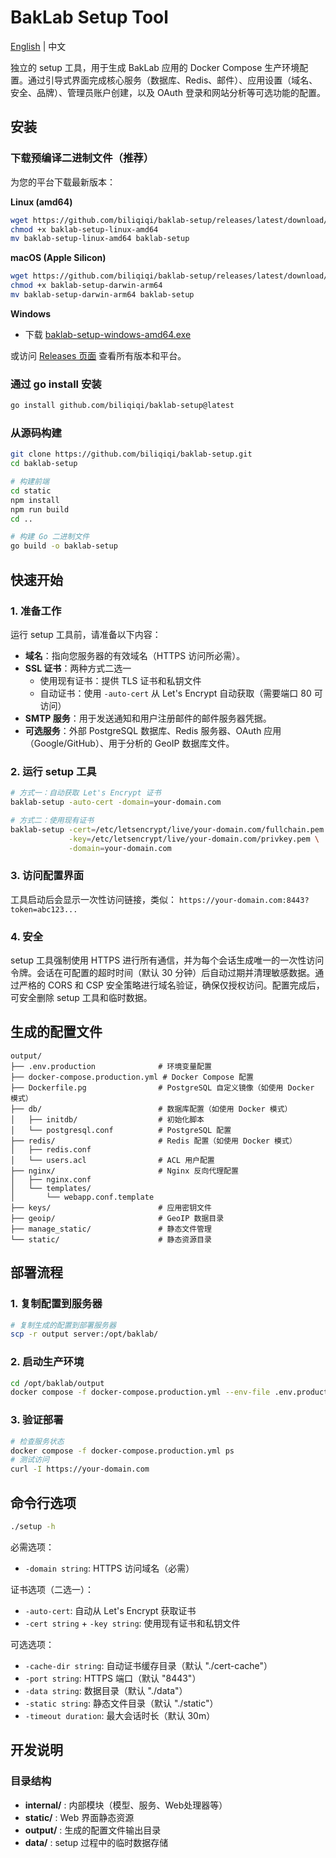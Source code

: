 # BakLab Setup Tool

[English](README.md) | 中文

独立的 setup 工具，用于生成 BakLab 应用的 Docker Compose 生产环境配置。通过引导式界面完成核心服务（数据库、Redis、邮件）、应用设置（域名、安全、品牌）、管理员账户创建，以及 OAuth 登录和网站分析等可选功能的配置。

## 安装

### 下载预编译二进制文件（推荐）

为您的平台下载最新版本：

**Linux (amd64)**
```bash
wget https://github.com/biliqiqi/baklab-setup/releases/latest/download/baklab-setup-linux-amd64
chmod +x baklab-setup-linux-amd64
mv baklab-setup-linux-amd64 baklab-setup
```

**macOS (Apple Silicon)**
```bash
wget https://github.com/biliqiqi/baklab-setup/releases/latest/download/baklab-setup-darwin-arm64
chmod +x baklab-setup-darwin-arm64
mv baklab-setup-darwin-arm64 baklab-setup
```

**Windows**
- 下载 [baklab-setup-windows-amd64.exe](https://github.com/biliqiqi/baklab-setup/releases/latest)

或访问 [Releases 页面](https://github.com/biliqiqi/baklab-setup/releases) 查看所有版本和平台。

### 通过 go install 安装

```bash
go install github.com/biliqiqi/baklab-setup@latest
```

### 从源码构建

```bash
git clone https://github.com/biliqiqi/baklab-setup.git
cd baklab-setup

# 构建前端
cd static
npm install
npm run build
cd ..

# 构建 Go 二进制文件
go build -o baklab-setup
```

## 快速开始

### 1. 准备工作

运行 setup 工具前，请准备以下内容：

- **域名**：指向您服务器的有效域名（HTTPS 访问所必需）。
- **SSL 证书**：两种方式二选一
  - 使用现有证书：提供 TLS 证书和私钥文件
  - 自动证书：使用 `-auto-cert` 从 Let's Encrypt 自动获取（需要端口 80 可访问）
- **SMTP 服务**：用于发送通知和用户注册邮件的邮件服务器凭据。
- **可选服务**：外部 PostgreSQL 数据库、Redis 服务器、OAuth 应用（Google/GitHub）、用于分析的 GeoIP 数据库文件。

### 2. 运行 setup 工具

```bash
# 方式一：自动获取 Let's Encrypt 证书
baklab-setup -auto-cert -domain=your-domain.com

# 方式二：使用现有证书
baklab-setup -cert=/etc/letsencrypt/live/your-domain.com/fullchain.pem \
             -key=/etc/letsencrypt/live/your-domain.com/privkey.pem \
             -domain=your-domain.com
```

### 3. 访问配置界面

工具启动后会显示一次性访问链接，类似：
`https://your-domain.com:8443?token=abc123...`

### 4. 安全

setup 工具强制使用 HTTPS 进行所有通信，并为每个会话生成唯一的一次性访问令牌。会话在可配置的超时时间（默认 30 分钟）后自动过期并清理敏感数据。通过严格的 CORS 和 CSP 安全策略进行域名验证，确保仅授权访问。配置完成后，可安全删除 setup 工具和临时数据。

## 生成的配置文件

```
output/
├── .env.production              # 环境变量配置
├── docker-compose.production.yml # Docker Compose 配置
├── Dockerfile.pg                # PostgreSQL 自定义镜像（如使用 Docker 模式）
├── db/                          # 数据库配置（如使用 Docker 模式）
│   ├── initdb/                  # 初始化脚本
│   └── postgresql.conf          # PostgreSQL 配置
├── redis/                       # Redis 配置（如使用 Docker 模式）
│   ├── redis.conf
│   └── users.acl                # ACL 用户配置
├── nginx/                       # Nginx 反向代理配置
│   ├── nginx.conf
│   └── templates/
│       └── webapp.conf.template
├── keys/                        # 应用密钥文件
├── geoip/                       # GeoIP 数据目录
├── manage_static/               # 静态文件管理
└── static/                      # 静态资源目录
```

## 部署流程

### 1. 复制配置到服务器

```bash
# 复制生成的配置到部署服务器
scp -r output server:/opt/baklab/
```

### 2. 启动生产环境

```bash
cd /opt/baklab/output
docker compose -f docker-compose.production.yml --env-file .env.production up -d
```

### 3. 验证部署

```bash
# 检查服务状态
docker compose -f docker-compose.production.yml ps
# 测试访问
curl -I https://your-domain.com
```

## 命令行选项

```bash
./setup -h
```

必需选项：
- `-domain string`: HTTPS 访问域名（必需）

证书选项（二选一）：
- `-auto-cert`: 自动从 Let's Encrypt 获取证书
- `-cert string` + `-key string`: 使用现有证书和私钥文件

可选选项：
- `-cache-dir string`: 自动证书缓存目录（默认 "./cert-cache"）
- `-port string`: HTTPS 端口（默认 "8443"）
- `-data string`: 数据目录（默认 "./data"）
- `-static string`: 静态文件目录（默认 "./static"）
- `-timeout duration`: 最大会话时长（默认 30m）

## 开发说明

### 目录结构

- **internal/** : 内部模块（模型、服务、Web处理器等）
- **static/** : Web 界面静态资源
- **output/** : 生成的配置文件输出目录
- **data/** : setup 过程中的临时数据存储
